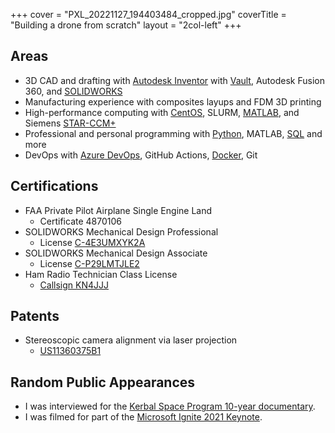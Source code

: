 +++
cover = "PXL_20221127_194403484_cropped.jpg"
coverTitle = "Building a drone from scratch"
layout = "2col-left"
+++

## Areas

- 3D CAD and drafting with [Autodesk Inventor](/tags/autodesk-inventor) with [Vault](/tags/autodesk-vault), Autodesk Fusion 360, and [SOLIDWORKS](/tags/solidworks)
- Manufacturing experience with composites layups and FDM 3D printing
- High-performance computing with [CentOS](/tags/centos), SLURM, [MATLAB](/tags/matlab), and Siemens [STAR-CCM+](/tags/star-ccm+)
- Professional and personal programming with [Python](/tags/python), MATLAB, [SQL](/tags/sql) and more
- DevOps with [Azure DevOps](/tags/azure-devops), GitHub Actions, [Docker](/tags/docker), Git

## Certifications

- FAA Private Pilot Airplane Single Engine Land
  - Certificate 4870106
- SOLIDWORKS Mechanical Design Professional
  - License [C-4E3UMXYK2A](https://links.nathanv.me/cswp)
- SOLIDWORKS Mechanical Design Associate
  - License [C-P29LMTJLE2](https://links.nathanv.me/cswa)
- Ham Radio Technician Class License
  - [Callsign KN4JJJ](https://links.nathanv.me/ham)

## Patents

- Stereoscopic camera alignment via laser projection
  - [US11360375B1](https://links.nathanv.me/patent)

## Random Public Appearances

- I was interviewed for the [Kerbal Space Program 10-year documentary](https://links.nathanv.me/ksp10).
- I was filmed for part of the [Microsoft Ignite 2021 Keynote](https://links.nathanv.me/bellmsignite21keynote).
